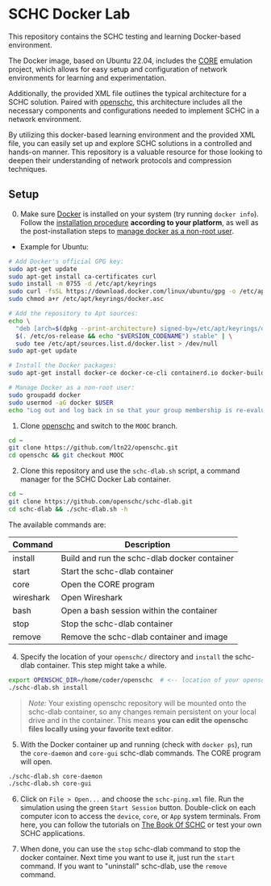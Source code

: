 # SCHC Docker Lab

This repository contains the SCHC testing and learning Docker-based environment.


The Docker image, based on Ubuntu 22.04, includes the [CORE](https://github.com/coreemu/core) emulation project, which allows for easy setup and configuration of network environments for learning and experimentation.

Additionally, the provided XML file outlines the typical architecture for a SCHC solution.
Paired with [openschc](https://github.com/ltn22/openschc/tree/MOOC/), this architecture includes all the necessary components and configurations needed to implement SCHC in a network environment.

By utilizing this docker-based learning environment and the provided XML file, you can easily set up and explore SCHC solutions in a controlled and hands-on manner.
This repository is a valuable resource for those looking to deepen their understanding of network protocols and compression techniques.

## Setup

0. Make sure [Docker](https://www.docker.com/) is installed on your system (try running `docker info`). Follow the [installation procedure](https://docs.docker.com/engine/install/) **according to your platform**, as well as the post-installation steps to [manage docker as a non-root user](https://docs.docker.com/engine/install/linux-postinstall/#manage-docker-as-a-non-root-user).

  - Example for Ubuntu:

```bash
# Add Docker's official GPG key:
sudo apt-get update
sudo apt-get install ca-certificates curl
sudo install -m 0755 -d /etc/apt/keyrings
sudo curl -fsSL https://download.docker.com/linux/ubuntu/gpg -o /etc/apt/keyrings/docker.asc
sudo chmod a+r /etc/apt/keyrings/docker.asc

# Add the repository to Apt sources:
echo \
  "deb [arch=$(dpkg --print-architecture) signed-by=/etc/apt/keyrings/docker.asc] https://download.docker.com/linux/ubuntu \
  $(. /etc/os-release && echo "$VERSION_CODENAME") stable" | \
  sudo tee /etc/apt/sources.list.d/docker.list > /dev/null
sudo apt-get update

# Install the Docker packages:
sudo apt-get install docker-ce docker-ce-cli containerd.io docker-buildx-plugin docker-compose-plugin

# Manage Docker as a non-root user:
sudo groupadd docker
sudo usermod -aG docker $USER
echo "Log out and log back in so that your group membership is re-evaluated."
```

1. Clone [openschc](https://github.com/ltn22/openschc/tree/MOOC/) and switch to the `MOOC` branch.

```bash
cd ~
git clone https://github.com/ltn22/openschc.git
cd openschc && git checkout MOOC
```

2. Clone this repository and use the `schc-dlab.sh` script, a command manager for the SCHC Docker Lab container.

```bash
cd ~
git clone https://github.com/openschc/schc-dlab.git
cd schc-dlab && ./schc-dlab.sh -h
```

The available commands are:

| Command   | Description                                  |
| --------- | -------------------------------------------- |
| install   | Build and run the schc-dlab docker container |
| start     | Start the schc-dlab container                |
| core      | Open the CORE program                        |
| wireshark | Open Wireshark                               |
| bash      | Open a bash session within the container     |
| stop      | Stop the schc-dlab container                 |
| remove    | Remove the schc-dlab container and image     |

4. Specify the location of your `openschc/` directory and `install` the schc-dlab container. This step might take a while.

```bash
export OPENSCHC_DIR=/home/coder/openschc  # <-- location of your openschc directory.
./schc-dlab.sh install
```

> *Note:* Your existing openschc repository will be mounted onto the schc-dlab container, so any changes remain persistent on your local drive and in the container. This means **you can edit the openschc files locally using your favorite text editor**.

5. With the Docker container up and running (check with `docker ps`), run the `core-daemon` and `core-gui` schc-dlab commands. The CORE program will open. 

```bash
./schc-dlab.sh core-daemon
./schc-dlab.sh core-gui
```

6. Click on `File > Open...` and choose the `schc-ping.xml` file. Run the simulation using the green `Start Session` button. Double-click on each computer icon to access the `device`, `core`, or `App` system terminals. From here, you can follow the tutorials on [The Book Of SCHC](#) or test your own SCHC applications.

7. When done, you can use the `stop` schc-dlab command to stop the docker container. Next time you want to use it, just run the `start` command. If you want to "uninstall" schc-dlab, use the `remove` command.
